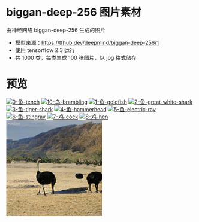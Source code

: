 # biggan-deep-256 图片素材

由神经网络 biggan-deep-256 生成的图片

* 模型来源：https://tfhub.dev/deepmind/biggan-deep-256/1
* 使用 tensorflow 2.3 运行
* 共 1000 类，每类生成 100 张图片，以 jpg 格式储存

# 预览

[![0-鱼-tench](0_鱼_tench/0.jpg)](0_鱼_tench) [![10-鸟-brambling](10_鸟_brambling/0.jpg)](10_鸟_brambling) [![1-鱼-goldfish](1_鱼_goldfish/0.jpg)](1_鱼_goldfish) [![2-鱼-great-white-shark](2_鱼_great_white_shark/0.jpg)](2_鱼_great_white_shark) [![3-鱼-tiger-shark](3_鱼_tiger_shark/0.jpg)](3_鱼_tiger_shark) [![4-鱼-hammerhead](4_鱼_hammerhead/0.jpg)](4_鱼_hammerhead) [![5-鱼-electric-ray](5_鱼_electric_ray/0.jpg)](5_鱼_electric_ray) [![6-鱼-stingray](6_鱼_stingray/0.jpg)](6_鱼_stingray) [![7-鸡-cock](7_鸡_cock/0.jpg)](7_鸡_cock) [![8-鸡-hen](8_鸡_hen/0.jpg)](8_鸡_hen) [![9-鸵鸟-ostrich](9_鸵鸟_ostrich/0.jpg)](9_鸵鸟_ostrich)

